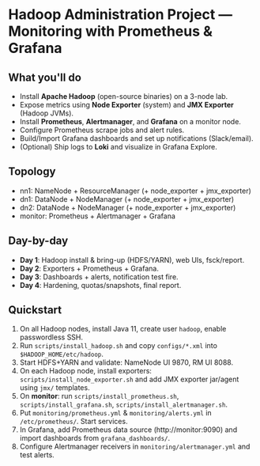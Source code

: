 # Hadoop Administration Project — Monitoring with Prometheus & Grafana

## What you'll do
- Install **Apache Hadoop** (open-source binaries) on a 3-node lab.
- Expose metrics using **Node Exporter** (system) and **JMX Exporter** (Hadoop JVMs).
- Install **Prometheus**, **Alertmanager**, and **Grafana** on a monitor node.
- Configure Prometheus scrape jobs and alert rules.
- Build/Import Grafana dashboards and set up notifications (Slack/email).
- (Optional) Ship logs to **Loki** and visualize in Grafana Explore.

## Topology
- nn1: NameNode + ResourceManager (+ node_exporter + jmx_exporter)
- dn1: DataNode + NodeManager (+ node_exporter + jmx_exporter)
- dn2: DataNode + NodeManager (+ node_exporter + jmx_exporter)
- monitor: Prometheus + Alertmanager + Grafana

## Day-by-day
- **Day 1**: Hadoop install & bring-up (HDFS/YARN), web UIs, fsck/report.
- **Day 2**: Exporters + Prometheus + Grafana.
- **Day 3**: Dashboards + alerts, notification test fire.
- **Day 4**: Hardening, quotas/snapshots, final report.

## Quickstart
1) On all Hadoop nodes, install Java 11, create user `hadoop`, enable passwordless SSH.
2) Run `scripts/install_hadoop.sh` and copy `configs/*.xml` into `$HADOOP_HOME/etc/hadoop`.
3) Start HDFS+YARN and validate: NameNode UI 9870, RM UI 8088.
4) On each Hadoop node, install exporters: `scripts/install_node_exporter.sh` and add JMX exporter jar/agent using `jmx/` templates.
5) On **monitor**: run `scripts/install_prometheus.sh`, `scripts/install_grafana.sh`, `scripts/install_alertmanager.sh`.
6) Put `monitoring/prometheus.yml` & `monitoring/alerts.yml` in `/etc/prometheus/`. Start services.
7) In Grafana, add Prometheus data source (http://monitor:9090) and import dashboards from `grafana_dashboards/`.
8) Configure Alertmanager receivers in `monitoring/alertmanager.yml` and test alerts.
